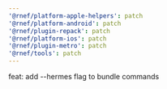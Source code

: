 ```yaml
---
'@rnef/platform-apple-helpers': patch
'@rnef/platform-android': patch
'@rnef/plugin-repack': patch
'@rnef/platform-ios': patch
'@rnef/plugin-metro': patch
'@rnef/tools': patch
---
```


feat: add --hermes flag to bundle commands
